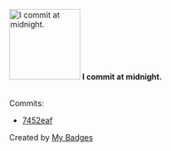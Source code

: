 <img src="https://my-badges.github.io/my-badges/midnight-commits.png" alt="I commit at midnight." title="I commit at midnight." width="128">
<strong>I commit at midnight.</strong>
<br><br>

Commits:

- <a href="https://github.com/the-ebdm/SSE/commit/7452eafacd69b7c7a47a8e1942a10e1b96243743">7452eaf</a>


Created by <a href="https://github.com/my-badges/my-badges">My Badges</a>